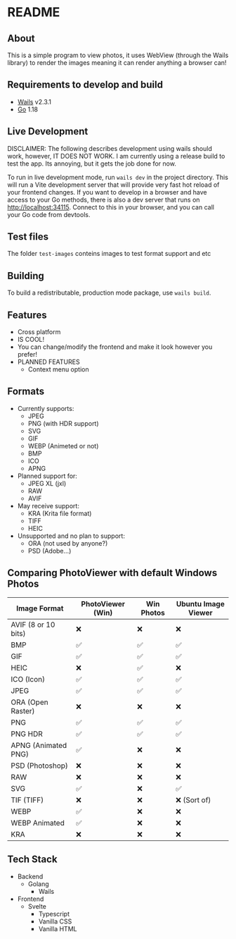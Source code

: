 # README

## About

This is a simple program to view photos, it uses WebView (through the Wails library) to render the images meaning it can render anything a browser can!

## Requirements to develop and build

- [Wails](https://github.com/wailsapp/wails) v2.3.1
- [Go](https://go.dev/) 1.18

## Live Development

DISCLAIMER: The following describes development using wails should work, however, IT DOES NOT WORK. I am currently using a release build to test the app. Its annoying, but it gets the job done for now.

To run in live development mode, run `wails dev` in the project directory. This will run a Vite development
server that will provide very fast hot reload of your frontend changes. If you want to develop in a browser
and have access to your Go methods, there is also a dev server that runs on <http://localhost:34115>. Connect
to this in your browser, and you can call your Go code from devtools.

## Test files

The folder `test-images` conteins images to test format support and etc

## Building

To build a redistributable, production mode package, use `wails build`.

## Features

- Cross platform
- IS COOL!
- You can change/modify the frontend and make it look however you prefer!
- PLANNED FEATURES
  - Context menu option

## Formats

- Currently supports:
  - JPEG
  - PNG (with HDR support)
  - SVG
  - GIF
  - WEBP (Animeted or not)
  - BMP
  - ICO
  - APNG
- Planned support for:
  - JPEG XL (jxl)
  - RAW
  - AVIF
- May receive support:
  - KRA (Krita file format)
  - TIFF
  - HEIC
- Unsupported and no plan to support:
  - ORA (not used by anyone?)
  - PSD (Adobe...)

## Comparing PhotoViewer with default Windows Photos

| Image Format        | PhotoViewer (Win) | Win Photos | Ubuntu Image Viewer |
|---------------------|-------------------|------------|---------------------|
| AVIF (8 or 10 bits) | ❌               | ❌         | ❌                 |
| BMP                 | ✅               | ✅         | ✅                 |
| GIF                 | ✅               | ✅         | ✅                 |
| HEIC                | ❌               | ✅         | ❌                 |
| ICO (Icon)          | ✅               | ✅         | ✅                 |
| JPEG                | ✅               | ✅         | ✅                 |
| ORA (Open Raster)   | ❌               | ❌         | ❌                 |
| PNG                 | ✅               | ✅         | ✅                 |
| PNG HDR             | ✅               | ✅         | ✅                 |
| APNG (Animated PNG) | ✅               | ❌         | ❌                 |
| PSD (Photoshop)     | ❌               | ❌         | ❌                 |
| RAW                 | ❌               | ❌         | ❌                 |
| SVG                 | ✅               | ❌         | ✅                 |
| TIF (TIFF)          | ❌               | ❌         | ❌ (Sort of)       |
| WEBP                | ✅               | ❌         | ❌                 |
| WEBP Animated       | ✅               | ❌         | ❌                 |
| KRA                 | ❌               | ❌         | ❌                 |

## Tech Stack

- Backend
  - Golang
    - Wails
- Frontend
  - Svelte
    - Typescript
    - Vanilla CSS
    - Vanilla HTML

